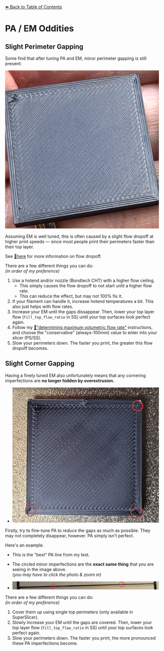 [:arrow_left: Back to Table of Contents](/README.md)
# PA / EM Oddities
## Slight Perimeter Gapping
Some find that after tuning PA and EM, minor perimeter gapping is still present:

![](/images/perim-gapping-print.png)

Assuming EM is well tuned, this is often caused by a slight flow dropoff at higher print speeds — since most people print their perimeters faster than their top layer.

See [:page_facing_up:here](/articles/determining_max_volumetric_flow_rate.md#theory-vs-reality) for more information on flow dropoff.

There are a few different things you can do:\
*(in order of my preference)*
1. Use a hotend and/or nozzle (Bondtech CHT) with a higher flow ceiling.
    - This simply causes the flow dropoff to not start until a higher flow rate.
    - This can reduce the effect, but may not 100% fix it.
2. If your filament can handle it, increase hotend temperatures a bit. This also just helps with flow rates.
3. Increase your EM until the gaps dissappear. Then, lower your top layer flow (`fill_top_flow_ratio` in SS) until your top surfaces look perfect again.
4. Follow my [:page_facing_up:"determining maximum volumetric flow rate"](/articles/determining_max_volumetric_flow_rate.md#theory-vs-reality) instructions, and choose the "conservative" (always-100mm) value to enter into your slicer (PS/SS).
5. Slow your perimeters down. The faster you print, the greater this flow dropoff becomes.

## Slight Corner Gapping

Having a finely tuned EM also unfortunately means that any cornering imperfections are **no longer hidden by overextrusion.** 

- ![](/images/corner-gapping-print.png)

Firstly, try to fine-tune PA to *reduce* the gaps as much as possible. They may not completely disappear, however. PA simply isn't perfect.

Here's an example.

- This is the "best" PA line from my test.

- The circled minor imperfections are the **exact same thing** that you are seeing in the image above.\
*(you may have to click the photo & zoom in)*
- ![](/images/corner-gapping.png)

There are a few different things you can do:\
*(in order of my preference)*
1. Cover them up using single top perimeters (only available in SuperSlicer).
2. Slowly increase your EM until the gaps are covered. Then, lower your top layer flow (`fill_top_flow_ratio` in SS) until your top surfaces look perfect again.
3. Slow your perimeters down. The faster you print, the more pronounced these PA imperfections become.